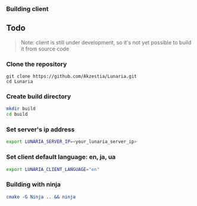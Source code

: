 ### Building client
## Todo
> Note: client is still under development, so it's not yet possible to build it from source code

### Clone the repository
```git
git clone https://github.com/Akzestia/Lunaria.git
cd Lunaria
```
### Create build directory
```sh
mkdir build
cd build
```
### Set server's ip address
```sh
export LUNARIA_SERVER_IP=<your_lunaria_server_ip>
```
### Set client default language: en, ja, ua
```sh
export LUNARIA_CLIENT_LANGUAGE="en"
```
### Building with ninja
```cmake
cmake -G Ninja .. && ninja
```

